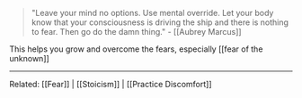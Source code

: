 > "Leave your mind no options.  Use mental override.  Let your body know that your consciousness is driving the ship and there is nothing to fear.  Then go do the damn thing." - [[Aubrey Marcus]]

This helps you grow and overcome the fears, especially [[fear of the unknown]]

-------------------
Related: [[Fear]] | [[Stoicism]] | [[Practice Discomfort]]